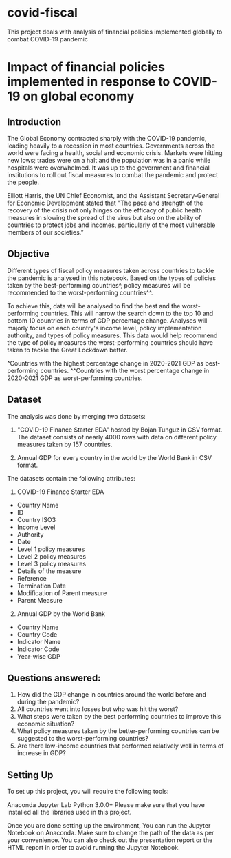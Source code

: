 # covid-fiscal
This project deals with analysis of financial policies implemented globally to combat COVID-19 pandemic

# Impact of financial policies implemented in response to COVID-19 on global economy

## Introduction 
The Global Economy contracted sharply with the COVID-19 pandemic, leading heavily to a recession in most countries. Governments across the world were facing a health, social and economic crisis. Markets were hitting new lows; trades were on a halt and the population was in a panic while hospitals were overwhelmed. It was up to the government and financial institutions to roll out fiscal measures to combat the pandemic and protect the people.

Elliott Harris, the UN Chief Economist, and the Assistant Secretary-General for Economic Development stated that "The pace and strength of the recovery of the crisis not only hinges on the efficacy of public health measures in slowing the spread of the virus but also on the ability of countries to protect jobs and incomes, particularly of the most vulnerable members of our societies.”

## Objective
Different types of fiscal policy measures taken across countries to tackle the pandemic is analysed in this notebook. Based on the types of policies taken by the best-performing countries^, policy measures will be recommended to the worst-performing countries^^.


To achieve this, data will be analysed to find the best and the worst-performing countries. This will narrow the search down to the top 10 and bottom 10 countries in terms of GDP percentage change. Analyses will majorly focus on each country's income level, policy implementation authority, and types of policy measures. This data would help recommend the type of policy measures the worst-performing countries should have taken to tackle the Great Lockdown better.


^Countries with the highest percentage change in 2020-2021 GDP as best-performing countries.
^^Countries with the worst percentage change in 2020-2021 GDP as worst-performing countries.

## Dataset 

The analysis was done by merging two datasets:

1. "COVID-19 Finance Starter EDA" hosted by Bojan Tunguz in CSV format. The dataset consists of nearly 4000 rows with data on different policy measures taken by 157 countries.

2. Annual GDP for every country in the world by the World Bank in CSV format.

The datasets contain the following attributes:
1. COVID-19 Finance Starter EDA
- Country Name
- ID
- Country ISO3
- Income Level
- Authority
- Date
- Level 1 policy measures
- Level 2 policy measures
- Level 3 policy measures
- Details of the measure
- Reference
- Termination Date
- Modification of Parent measure
- Parent Measure

2. Annual GDP by the World Bank
- Country Name
- Country Code
- Indicator Name
- Indicator Code
- Year-wise GDP

## Questions answered: 

1. How did the GDP change in countries around the world before and during the pandemic?
2. All countries went into losses but who was hit the worst?
3. What steps were taken by the best performing countries to improve this economic situation?
4. What policy measures taken by the better-performing countries can be suggested to the worst-performing countries?
5. Are there low-income countries that performed relatively well in terms of increase in GDP?

## Setting Up
To set up this project, you will require the following tools:

Anaconda
Jupyter Lab
Python 3.0.0+
Please make sure that you have installed all the libraries used in this project.

Once you are done setting up the environment, You can run the Jupyter Notebook on Anaconda. Make sure to change the path of the data as per your convenience. You can also check out the presentation report or the HTML report in order to avoid running the Jupyter Notebook.
